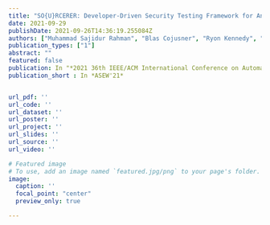 ```yaml
---
title: "SO{U}RCERER: Developer-Driven Security Testing Framework for Android Apps"
date: 2021-09-29
publishDate: 2021-09-26T14:36:19.255084Z
authors: ["Muhammad Sajidur Rahman", "Blas Cojusner", "Ryon Kennedy", "Prerit Pathak", "Lin Qi", "Byron Williams"]
publication_types: ["1"]
abstract: ""
featured: false
publication: In "*2021 36th IEEE/ACM International Conference on Automated Software Engineering Workshops*"
publication_short : In *ASEW'21*


url_pdf: ''
url_code: ''
url_dataset: ''
url_poster: ''
url_project: ''
url_slides: ''
url_source: ''
url_video: ''

# Featured image
# To use, add an image named `featured.jpg/png` to your page's folder. 
image:
  caption: ''
  focal_point: "center"
  preview_only: true

---
```





